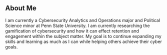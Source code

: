 ## About Me

I am currently a Cybersecurity Analytics and Operations major and Political Science minor at Penn State University. I am currently researching the gamification of cybersecurity and how it can effect retention and engagement within the subject matter. My goal is to continue expanding my skills and learning as much as I can while helping others achieve their cyber goals.

